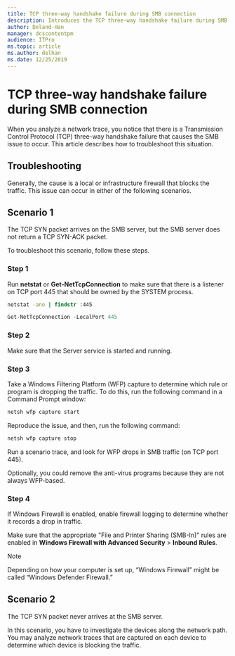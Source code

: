 ```yaml
---
title: TCP three-way handshake failure during SMB connection 
description: Introduces the TCP three-way handshake failure during SMB connection.
author: Deland-Han
manager: dcscontentpm
audience: ITPro
ms.topic: article
ms.author: delhan
ms.date: 12/25/2019
---
```


# TCP three-way handshake failure during SMB connection

When you analyze a network trace, you notice that there is a Transmission Control Protocol (TCP) three-way handshake failure that causes the SMB issue to occur. This article describes how to troubleshoot this situation.

## Troubleshooting

Generally, the cause is a local or infrastructure firewall that blocks the traffic. This issue can occur in either of the following scenarios.

## Scenario 1

The TCP SYN packet arrives on the SMB server, but the SMB server does not return a TCP SYN-ACK packet.

To troubleshoot this scenario, follow these steps.

### Step 1

Run **netstat** or **Get-NetTcpConnection** to make sure that there is a listener on TCP port 445 that should be owned by the SYSTEM process.

```cmd
netstat -ano | findstr :445
```

```PowerShell
Get-NetTcpConnection -LocalPort 445
```

### Step 2

Make sure that the Server service is started and running.

### Step 3

Take a Windows Filtering Platform (WFP) capture to determine which rule or program is dropping the traffic. To do this, run the following command in a Command Prompt window:

```cmd
netsh wfp capture start
```

Reproduce the issue, and then, run the following command:

```cmd
netsh wfp capture stop
```

Run a scenario trace, and look for WFP drops in SMB traffic (on TCP port 445).

Optionally, you could remove the anti-virus programs because they are not always WFP-based.

### Step 4

If Windows Firewall is enabled, enable firewall logging to determine whether it records a drop in traffic.

Make sure that the appropriate "File and Printer Sharing (SMB-In)" rules are enabled in **Windows Firewall with Advanced Security** \> **Inbound Rules**.

> [!NOTE]
> Depending on how your computer is set up, “Windows Firewall” might be called “Windows Defender Firewall.”

## Scenario 2

The TCP SYN packet never arrives at the SMB server.

In this scenario, you have to investigate the devices along the network path. You may analyze network traces that are captured on each device to determine which device is blocking the traffic.
